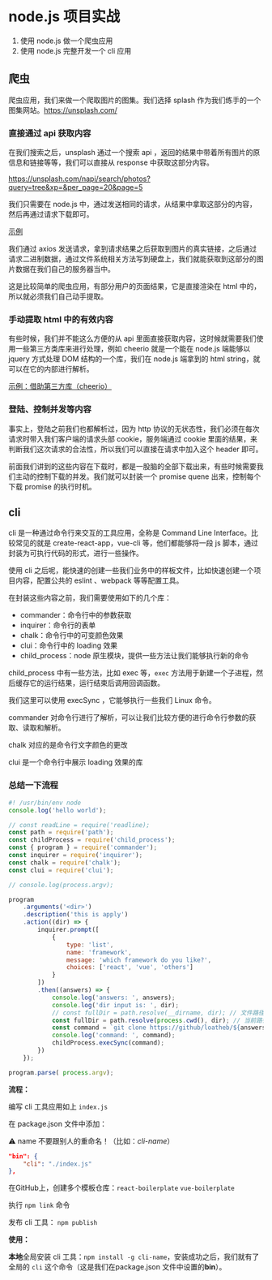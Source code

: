 # node.js 项目实战

1. 使用 node.js 做一个爬虫应用
2. 使用 node.js 完整开发一个 cli 应用

## 爬虫

爬虫应用，我们来做一个爬取图片的图集。我们选择 splash 作为我们练手的一个图集网站。<https://unsplash.com/>

### 直接通过 api 获取内容

在我们搜索之后，unsplash 通过一个搜索 api ，返回的结果中带着所有图片的原信息和链接等等，我们可以直接从 response 中获取这部分内容。

<https://unsplash.com/napi/search/photos?query=tree&xp=&per_page=20&page=5>

我们只需要在 node.js 中，通过发送相同的请求，从结果中拿取这部分的内容，然后再通过请求下载即可。

[示例](./spider/index.js)

我们通过 axios 发送请求，拿到请求结果之后获取到图片的真实链接，之后通过请求二进制数据，通过文件系统相关方法写到硬盘上，我们就能获取到这部分的图片数据在我们自己的服务器当中。

这是比较简单的爬虫应用，有部分用户的页面结果，它是直接渲染在 html 中的，所以就必须我们自己动手提取。

### 手动提取 html 中的有效内容

有些时候，我们并不能这么方便的从 api 里面直接获取内容，这时候就需要我们使用一些第三方类库来进行处理，例如 cheerio 就是一个能在 node.js 端能够以 jquery 方式处理 DOM 结构的一个库，我们在 node.js 端拿到的 html string，就可以在它的内部进行解析。

[示例：借助第三方库（cheerio）](./spider/index2.js)

### 登陆、控制并发等内容

事实上，登陆之前我们也都解析过，因为 http 协议的无状态性，我们必须在每次请求时带入我们客户端的请求头部 cookie，服务端通过 cookie 里面的结果，来判断我们这次请求的合法性，所以我们可以直接在请求中加入这个 header 即可。

前面我们讲到的这些内容在下载时，都是一股脑的全部下载出来，有些时候需要我们主动的控制下载的并发。我们就可以封装一个 promise quene 出来，控制每个下载 promise 的执行时机。

## cli

cli 是一种通过命令行来交互的工具应用，全称是 Command Line Interface。比较常见的就是 create-react-app，vue-cli 等，他们都能够将一段 js 脚本，通过封装为可执行代码的形式，进行一些操作。

使用 cli 之后呢，能快速的创建一些我们业务中的样板文件，比如快速创建一个项目内容，配置公共的 eslint 、webpack 等等配置工具。

在封装这些内容之前，我们需要使用如下的几个库：

* commander：命令行中的参数获取
* inquirer：命令行的表单
* chalk：命令行中的可变颜色效果
* clui：命令行中的 loading 效果
* child_process：node 原生模块，提供一些方法让我们能够执行新的命令

child_process 中有一些方法，比如 exec 等，`exec` 方法用于新建一个子进程，然后缓存它的运行结果，运行结束后调用回调函数。

我们这里可以使用 execSync ，它能够执行一些我们 Linux 命令。

commander 对命令行进行了解析，可以让我们比较方便的进行命令行参数的获取、读取和解析。

chalk 对应的是命令行文字颜色的更改

clui 是一个命令行中展示 loading 效果的库

### 总结一下流程

```js
#! /usr/bin/env node
console.log('hello world');

// const readLine = require('readline);
const path = require('path');
const childProcess = require('child_process');
const { program } = require('commander');
const inquirer = require('inquirer');
const chalk = require('chalk');
const clui = require('clui');

// console.log(process.argv);

program
    .arguments('<dir>')
    .description('this is apply')
    .action((dir) => {
        inquirer.prompt([
            {
                type: 'list',
                name: 'framework',
                message: 'which framework do you like?',
                choices: ['react', 'vue', 'others']
            }
        ])
        .then((answers) => {
            console.log('answers: ', answers);
            console.log('dir input is: ', dir);
            // const fullDir = path.resolve(__dirname, dir); // 文件路径
          	const fullDir = path.resolve(process.cwd(), dir); // 当前路径
            const command = `git clone https://github/loatheb/${answers.framework}-boilerplate.git ${fullDir}`;
            console.log('command: ', command);
            childProcess.execSync(command);
        })
    });

program.parse( process.argv);
```

**流程：**

编写 cli 工具应用如上 `index.js`

在 package.json 文件中添加：

⚠️ name 不要跟别人的重命名！（比如：*cli-name*）

```json
"bin": {
	"cli": "./index.js"
},
```

在GitHub上，创建多个模板仓库：`react-boilerplate` `vue-boilerplate`

执行 `npm link` 命令

发布 cli 工具： `npm publish`

**使用：**

**本地**全局安装 cli 工具：`npm install -g cli-name`，安装成功之后，我们就有了全局的 `cli` 这个命令（这是我们在package.json 文件中设置的**bin**）。
